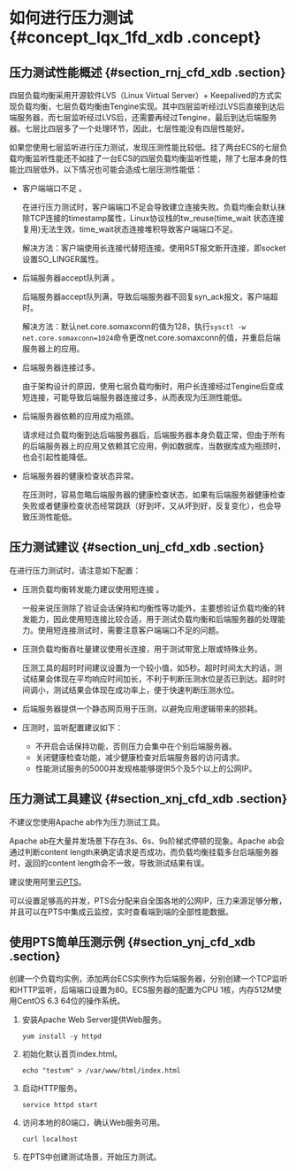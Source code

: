 # 如何进行压力测试 {#concept_lqx_1fd_xdb .concept}

## 压力测试性能概述 {#section_rnj_cfd_xdb .section}

四层负载均衡采用开源软件LVS（Linux Virtual Server）+ Keepalived的方式实现负载均衡，七层负载均衡由Tengine实现。其中四层监听经过LVS后直接到达后端服务器，而七层监听经过LVS后，还需要再经过Tengine，最后到达后端服务器。七层比四层多了一个处理环节，因此，七层性能没有四层性能好。

如果您使用七层监听进行压力测试，发现压测性能比较低。挂了两台ECS的七层负载均衡监听性能还不如挂了一台ECS的四层负载均衡监听性能，除了七层本身的性能比四层低外，以下情况也可能会造成七层压测性能低：

-   客户端端口不足 。

    在进行压力测试时，客户端端口不足会导致建立连接失败。负载均衡会默认抹除TCP连接的timestamp属性，Linux协议栈的tw\_reuse\(time\_wait 状态连接复用\)无法生效，time\_wait状态连接堆积导致客户端端口不足。

    解决方法：客户端使用长连接代替短连接。使用RST报文断开连接，即socket设置SO\_LINGER属性。

-   后端服务器accept队列满 。

    后端服务器accept队列满，导致后端服务器不回复syn\_ack报文，客户端超时。

    解决方法：默认net.core.somaxconn的值为128，执行`sysctl -w net.core.somaxconn=1024`命令更改net.core.somaxconn的值，并重启后端服务器上的应用。

-   后端服务器连接过多。

    由于架构设计的原因，使用七层负载均衡时，用户长连接经过Tengine后变成短连接，可能导致后端服务器连接过多，从而表现为压测性能低。

-   后端服务器依赖的应用成为瓶颈。

    请求经过负载均衡到达后端服务器后，后端服务器本身负载正常，但由于所有的后端服务器上的应用又依赖其它应用，例如数据库，当数据库成为瓶颈时，也会引起性能降低。

-   后端服务器的健康检查状态异常。

    在压测时，容易忽略后端服务器的健康检查状态，如果有后端服务器健康检查失败或者健康检查状态经常跳跃（好到坏，又从坏到好，反复变化），也会导致压测性能低。


## 压力测试建议 {#section_unj_cfd_xdb .section}

在进行压力测试时，请注意如下配置：

-   压测负载均衡转发能力建议使用短连接 。

    一般来说压测除了验证会话保持和均衡性等功能外，主要想验证负载均衡的转发能力，因此使用短连接比较合适，用于测试负载均衡和后端服务器的处理能力。使用短连接测试时，需要注意客户端端口不足的问题。

-   压测负载均衡吞吐量建议使用长连接，用于测试带宽上限或特殊业务。

    压测工具的超时时间建议设置为一个较小值，如5秒。超时时间太大的话，测试结果会体现在平均响应时间加长，不利于判断压测水位是否已到达。超时时间调小，测试结果会体现在成功率上，便于快速判断压测水位。

-   后端服务器提供一个静态网页用于压测，以避免应用逻辑带来的损耗。
-   压测时，监听配置建议如下：
    -   不开启会话保持功能，否则压力会集中在个别后端服务器。
    -   关闭健康检查功能，减少健康检查对后端服务器的访问请求。
    -   性能测试服务的5000并发规格能够提供5个及5个以上的公网IP。

## 压力测试工具建议 {#section_xnj_cfd_xdb .section}

不建议您使用Apache ab作为压力测试工具。

Apache ab在大量并发场景下存在3s、6s、9s阶梯式停顿的现象。Apache ab会通过判断content length来确定请求是否成功，而负载均衡挂载多台后端服务器时，返回的content length会不一致，导致测试结果有误。

建议使用阿里云[PTS](https://www.alibabacloud.com/en?spm=5176.7946858.1280361.9.f6fc572dDmyxFF)。

可以设置足够高的并发，PTS会分配来自全国各地的公网IP，压力来源足够分散，并且可以在PTS中集成云监控，实时查看端到端的全部性能数据。

## 使用PTS简单压测示例 {#section_ynj_cfd_xdb .section}

创建一个负载均实例，添加两台ECS实例作为后端服务器，分别创建一个TCP监听和HTTP监听，后端端口设置为80。ECS服务器的配置为CPU 1核，内存512M使用CentOS 6.3 64位的操作系统。

1.  安装Apache Web Server提供Web服务。

    ``` {#codeblock_3sm_s4t_791}
    yum install -y httpd
    ```

2.  初始化默认首页index.html。

    ``` {#codeblock_e7h_0oz_ov2}
    echo "testvm" > /var/www/html/index.html
    ```

3.  启动HTTP服务。

    ``` {#codeblock_jnw_ynr_u00}
    service httpd start
    ```

4.  访问本地的80端口，确认Web服务可用。

    ``` {#codeblock_3tf_ox8_iqr}
    curl localhost
    ```

5.  在PTS中创建测试场景，开始压力测试。

